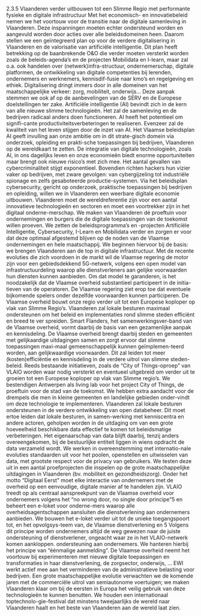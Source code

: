 2.3.5 Vlaanderen verder uitbouwen tot een Slimme Regio met performante fysieke en digitale infrastructuur Met het economisch- en innovatiebeleid nemen we het voortouw voor de transitie naar de digitale samenleving in Vlaanderen. Deze inspanningen moeten echter ondersteund worden en aangevuld worden door acties over alle beleidsdomeinen heen. Daarom stellen we een geïntegreerd plan op voor de verdere digitalisering in Vlaanderen en de valorisatie van artificiële intelligentie. Dit plan heeft betrekking op de baanbrekende O&O die verder moeten versterkt worden zoals de beleids-agenda’s en de projecten Mobilidata en I-learn, maar zal o.a. ook handelen over (netwerk)infra-structuur, ondernemerschap, digitale platformen, de ontwikkeling van digitale competenties bij lerenden, ondernemers en werknemers, kennisdif-fusie naar kmo’s en regelgeving en ethiek. Digitalisering dringt immers door in alle domeinen van het maatschappelijke verkeer: zorg, mobiliteit, onderwijs… Deze aanpak stemmen we ook af op de aanbevelingen van de SERV en de Europese doelstellingen ter zake. Artificiële intelligentie (AI) bevindt zich in de kern van alle nieuwe slimme technologieën. Het zal de samenleving en de bedrijven radicaal anders doen functioneren. AI heeft het potentieel om signifi-cante productiviteitsverbeteringen te realiseren. Evenzeer zal de kwaliteit van het leven stijgen door de inzet van AI. Het Vlaamse beleidsplan AI geeft invulling aan onze ambitie om in dit strate-gisch domein via onderzoek, opleiding en prakti-sche toepassingen bij bedrijven, Vlaanderen op de wereldkaart te zetten. De integratie van digitale technologieën, zoals AI, in ons dagelijks leven en onze economieën biedt enorme opportuniteiten maar brengt ook nieuwe risico’s met zich mee. Het aantal gevallen van cybercriminaliteit stijgt exponentieel. Bovendien richten hackers hun vizier vaker op bedrijven, met zware gevolgen: van cybergijzeling tot industriële spionage en zelfs gesaboteerde productie-systemen. Via het beleidsplan cybersecurity, gericht op onderzoek, praktische toepassingen bij bedrijven en opleiding, willen we in Vlaanderen een weerbare digitale economie uitbouwen. Vlaanderen moet de wereldreferentie zijn voor een aantal innovatieve technologieën en sectoren en moet een voortrekker zijn in het digitaal onderne-merschap. We maken van Vlaanderen dé proeftuin voor ondernemingen en burgers die de digitale toepassingen van de toekomst willen proeven. We zetten de beleidsprogramma’s en -projecten Artificiële Intelligentie, Cybersecurity, I-Learn en Mobilidata verder en zorgen er voor dat deze optimaal afgestemd blijven op de noden van de Vlaamse ondernemingen en hele maatschappij. We beginnen hiervoor bij de basis: we brengen Vlaanderen aan de top in digitale infrastructuur. Met de recente evoluties die zich voordoen in de markt wil de Vlaamse regering de motor zijn voor een gebiedsdekkend 5G-netwerk, volgens een open model van infrastructuurdeling waarop alle dienstverleners aan gelijke voorwaarden hun diensten kunnen aanbieden. Om dat model te garanderen, is het noodzakelijk dat de Vlaamse overheid substantieel participeert in de initia-tieven van de operatoren. De Vlaamse regering ziet erop toe dat eventuele bijkomende spelers onder dezelfde voorwaarden kunnen participeren. De Vlaamse overheid bouwt onze regio verder uit tot een Europese koploper op vlak van Slimme Regio’s. Vlaanderen zal lokale besturen maximaal ondersteunen om het beleid en implementaties rond slimme steden efficiënt en breed te ver spreiden. Smart Flanders, het samenwerkingsver-band van de Vlaamse overheid, vormt daarbij de basis van een gezamenlijke aanpak en kennisdeling. De Vlaamse overheid brengt daarbij steden en gemeenten met gelijkaardige uitdagingen samen en zorgt ervoor dat slimme toepassingen maxi-maal gemeenschappelijk kunnen geïmplemen-teerd worden, aan gelijkwaardige voorwaarden. Dit zal leiden tot meer (kosten)efficiëntie en kennisdeling in de verdere uitrol van slimme steden-beleid. Reeds bestaande initiatieven, zoals de “City of Things-oproep” van VLAIO worden waar nodig versterkt en eventueel uitgebreid om verder uit te groeien tot een Europese koploper op vlak van Slimme regio’s. We bestendigen Antwerpen als living lab voor het project City of Things, de proeftuin voor de stad van de toekomst. We hebben extra aandacht voor de drempels die men in kleine gemeenten en landelijke gebieden onder-vindt om deze technologie te implementeren. Vlaanderen zal lokale besturen ondersteunen in de verdere ontwikkeling van open databeheer. Dit moet ertoe leiden dat lokale besturen, in samen-werking met kenniscentra en andere actoren, geholpen worden in de uitdaging om van een grote hoeveelheid beschikbare data effectief te komen tot beleidsmatige verbeteringen. Het eigenaarschap van data blijft daarbij, tenzij anders overeengekomen, bij de bestuurlijke entiteit liggen in wiens opdracht de data verzameld wordt. We werken in overeenstemming met internatio-nale evoluties standaarden uit voor het poolen, openstellen en uitwisselen van data, met grootste respect voor de privacy van gebruikers. We testen deze uit in een aantal proefprojecten die inspelen op de grote maatschappelijke uitdagingen in Vlaanderen (bv. mobiliteit en gezondheidszorg). Onder het motto “Digitaal Eerst” moet elke interactie van ondernemers met de overheid op een eenvoudige, digitale manier af te handelen zijn. VLAIO treedt op als centraal aanspreekpunt van de Vlaamse overheid voor ondernemers volgens het “no wrong door, no single door principe”5 en beheert een e-loket voor onderne-mers waarop alle overheidsagentschappen aansluiten die dienstverlening aan ondernemers aanbieden. We bouwen het e-loket verder uit tot de unieke toegangspoort tot, en het opvolgsys-teem van, de Vlaamse dienstverlening en 5 Volgens dit principe worden ondernemers altijd de weg gewezen naar de juiste ondersteuning of dienstverlener, ongeacht waar ze in het VLAIO-netwerk komen aankloppen. ondersteuning aan ondernemers. We hanteren hierbij het principe van “éénmalige aanmelding”. De Vlaamse overheid neemt het voortouw bij experimenteren met nieuwe digitale toepassingen en transformaties in haar dienstverlening, de zorgsector, onderwijs, … EWI werkt actief mee aan het verminderen van de administratieve belasting voor bedrijven. Een grote maatschappelijke evolutie verwachten we de komende jaren met de commerciële uitrol van semiautonome voertuigen; we maken Vlaanderen klaar om bij de eersten in Europa het veilig gebruik van deze technologieën te kunnen benutten. We houden een internationaal toptechnolo-gie-festival dat minstens tweejaarlijks de wereld naar Vlaanderen haalt en het beste van Vlaanderen aan de wereld laat zien. 